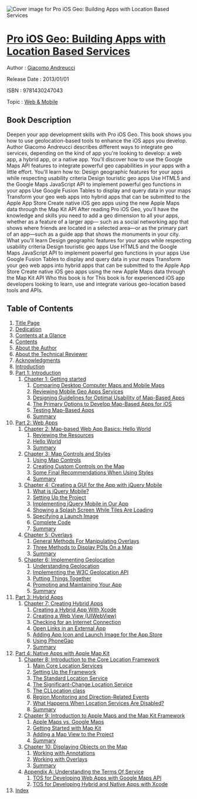 ![Cover image for Pro iOS Geo: Building Apps with Location Based Services](https://imgdetail.ebookreading.net/cover/cover/web_mobile/EB9781430247043.jpg)

[Pro iOS Geo: Building Apps with Location Based Services](https://ebookreading.net/view/book/Pro+iOS+Geo%3A+Building+Apps+with+Location+Based+Services-EB9781430247043_1.html "Pro iOS Geo: Building Apps with Location Based Services")
====================================================================================================================

Author : [Giacomo Andreucci](https://ebookreading.net/search/author/Giacomo+Andreucci)

Release Date : 2013/01/01

ISBN : 9781430247043

Topic : [Web & Mobile](https://ebookreading.net/search/category/web-mobile)

Book Description
-----------------

Deepen your app development skills with Pro iOS Geo. This book shows you how to use geolocation-based tools to enhance the iOS apps you develop. Author Giacomo Andreucci describes different ways to integrate geo services, depending on the kind of app you're looking to develop: a web app, a hybrid app, or a native app. You'll discover how to use the Google Maps API features to integrate powerful geo capabilities in your apps with a little effort.
You'll learn how to:
Design geographic features for your apps while respecting usability criteria
Design touristic geo apps
Use HTML5 and the Google Maps JavaScript API to implement powerful geo functions in your apps
Use Google Fusion Tables to display and query data in your maps
Transform your geo web apps into hybrid apps that can be submitted to the Apple App Store
Create native iOS geo apps using the new Apple Maps data through the Map Kit API
After reading Pro iOS Geo, you'll have the knowledge and skills you need to add a geo dimension to all your apps, whether as a feature of a larger app— such as a social networking app that shows where friends are located in a selected area—or as the primary part of an app—such as a guide app that shows the monuments in your city.
What you'll learn
Design geographic features for your apps while respecting usability criteria
Design touristic geo apps
Use HTML5 and the Google Maps JavaScript API to implement powerful geo functions in your apps
Use Google Fusion Tables to display and query data in your maps
Transform your geo web apps into hybrid apps that can be submitted to the Apple App Store Create native iOS geo apps using the new Apple Maps data through the Map Kit API
Who this book is for
This book is for experienced iOS app developers looking to learn, use and integrate various geo-location based tools and APIs.
              
Table of Contents
-----------------

1. [Title Page](https://ebookreading.net/view/book/Pro+iOS+Geo%3A+Building+Apps+with+Location+Based+Services-EB9781430247043_2.html)
1. [Dedication](https://ebookreading.net/view/book/Pro+iOS+Geo%3A+Building+Apps+with+Location+Based+Services-EB9781430247043_4.html)
1. [Contents at a Glance](https://ebookreading.net/view/book/Pro+iOS+Geo%3A+Building+Apps+with+Location+Based+Services-EB9781430247043_5.html)
1. [Contents](https://ebookreading.net/view/book/Pro+iOS+Geo%3A+Building+Apps+with+Location+Based+Services-EB9781430247043_6.html)
1. [About the Author](https://ebookreading.net/view/book/Pro+iOS+Geo%3A+Building+Apps+with+Location+Based+Services-EB9781430247043_7.html)
1. [About the Technical Reviewer](https://ebookreading.net/view/book/Pro+iOS+Geo%3A+Building+Apps+with+Location+Based+Services-EB9781430247043_8.html)
1. [Acknowledgments](https://ebookreading.net/view/book/Pro+iOS+Geo%3A+Building+Apps+with+Location+Based+Services-EB9781430247043_9.html)
1. [Introduction](https://ebookreading.net/view/book/Pro+iOS+Geo%3A+Building+Apps+with+Location+Based+Services-EB9781430247043_10.html)
1. [Part 1: Introduction](https://ebookreading.net/view/book/Pro+iOS+Geo%3A+Building+Apps+with+Location+Based+Services-EB9781430247043_11.html)
    1. [Chapter 1: Getting started](https://ebookreading.net/view/book/Pro+iOS+Geo%3A+Building+Apps+with+Location+Based+Services-EB9781430247043_12.html)
        1. [Comparing Desktop Computer Maps and Mobile Maps](https://ebookreading.net/view/book/Pro+iOS+Geo%3A+Building+Apps+with+Location+Based+Services-EB9781430247043_12.html#Sec1)
        1. [Reviewing Mobile Geo Apps Services](https://ebookreading.net/view/book/Pro+iOS+Geo%3A+Building+Apps+with+Location+Based+Services-EB9781430247043_12.html#Sec2)
        1. [Designing Guidelines for Optimal Usability of Map-Based Apps](https://ebookreading.net/view/book/Pro+iOS+Geo%3A+Building+Apps+with+Location+Based+Services-EB9781430247043_12.html#Sec3)
        1. [The Primary Options to Develop Map-Based Apps for iOS](https://ebookreading.net/view/book/Pro+iOS+Geo%3A+Building+Apps+with+Location+Based+Services-EB9781430247043_12.html#Sec7)
        1. [Testing Map-Based Apps](https://ebookreading.net/view/book/Pro+iOS+Geo%3A+Building+Apps+with+Location+Based+Services-EB9781430247043_12.html#Sec11)
        1. [Summary](https://ebookreading.net/view/book/Pro+iOS+Geo%3A+Building+Apps+with+Location+Based+Services-EB9781430247043_12.html#Sec14)
1. [Part 2: Web Apps](https://ebookreading.net/view/book/Pro+iOS+Geo%3A+Building+Apps+with+Location+Based+Services-EB9781430247043_13.html)
    1. [Chapter 2: Map-based Web App Basics: Hello World](https://ebookreading.net/view/book/Pro+iOS+Geo%3A+Building+Apps+with+Location+Based+Services-EB9781430247043_14.html)
        1. [Reviewing the Resources](https://ebookreading.net/view/book/Pro+iOS+Geo%3A+Building+Apps+with+Location+Based+Services-EB9781430247043_14.html#Sec1)
        1. [Hello World](https://ebookreading.net/view/book/Pro+iOS+Geo%3A+Building+Apps+with+Location+Based+Services-EB9781430247043_14.html#Sec8)
        1. [Summary](https://ebookreading.net/view/book/Pro+iOS+Geo%3A+Building+Apps+with+Location+Based+Services-EB9781430247043_14.html#Sec22)
    1. [Chapter 3: Map Controls and Styles](https://ebookreading.net/view/book/Pro+iOS+Geo%3A+Building+Apps+with+Location+Based+Services-EB9781430247043_15.html)
        1. [Using Map Controls](https://ebookreading.net/view/book/Pro+iOS+Geo%3A+Building+Apps+with+Location+Based+Services-EB9781430247043_15.html#Sec1)
        1. [Creating Custom Controls on the Map](https://ebookreading.net/view/book/Pro+iOS+Geo%3A+Building+Apps+with+Location+Based+Services-EB9781430247043_15.html#Sec7)
        1. [Some Final Recommendations When Using Styles](https://ebookreading.net/view/book/Pro+iOS+Geo%3A+Building+Apps+with+Location+Based+Services-EB9781430247043_15.html#Sec26)
        1. [Summary](https://ebookreading.net/view/book/Pro+iOS+Geo%3A+Building+Apps+with+Location+Based+Services-EB9781430247043_15.html#Sec27)
    1. [Chapter 4: Creating a GUI for the App with jQuery Mobile](https://ebookreading.net/view/book/Pro+iOS+Geo%3A+Building+Apps+with+Location+Based+Services-EB9781430247043_16.html)
        1. [What is jQuery Mobile?](https://ebookreading.net/view/book/Pro+iOS+Geo%3A+Building+Apps+with+Location+Based+Services-EB9781430247043_16.html#Sec1)
        1. [Setting Up the Project](https://ebookreading.net/view/book/Pro+iOS+Geo%3A+Building+Apps+with+Location+Based+Services-EB9781430247043_16.html#Sec2)
        1. [Implementing jQuery Mobile in Our App](https://ebookreading.net/view/book/Pro+iOS+Geo%3A+Building+Apps+with+Location+Based+Services-EB9781430247043_16.html#Sec5)
        1. [Showing a Splash Screen While Tiles Are Loading](https://ebookreading.net/view/book/Pro+iOS+Geo%3A+Building+Apps+with+Location+Based+Services-EB9781430247043_16.html#Sec8)
        1. [Specifying a Launch Image](https://ebookreading.net/view/book/Pro+iOS+Geo%3A+Building+Apps+with+Location+Based+Services-EB9781430247043_16.html#Sec9)
        1. [Complete Code](https://ebookreading.net/view/book/Pro+iOS+Geo%3A+Building+Apps+with+Location+Based+Services-EB9781430247043_16.html#Sec10)
        1. [Summary](https://ebookreading.net/view/book/Pro+iOS+Geo%3A+Building+Apps+with+Location+Based+Services-EB9781430247043_16.html#Sec11)
    1. [Chapter 5: Overlays](https://ebookreading.net/view/book/Pro+iOS+Geo%3A+Building+Apps+with+Location+Based+Services-EB9781430247043_17.html)
        1. [General Methods For Manipulating Overlays](https://ebookreading.net/view/book/Pro+iOS+Geo%3A+Building+Apps+with+Location+Based+Services-EB9781430247043_17.html#Sec1)
        1. [Three Methods to Display POIs On a Map](https://ebookreading.net/view/book/Pro+iOS+Geo%3A+Building+Apps+with+Location+Based+Services-EB9781430247043_17.html#Sec6)
        1. [Summary](https://ebookreading.net/view/book/Pro+iOS+Geo%3A+Building+Apps+with+Location+Based+Services-EB9781430247043_17.html#Sec31)
    1. [Chapter 6: Implementing Geolocation](https://ebookreading.net/view/book/Pro+iOS+Geo%3A+Building+Apps+with+Location+Based+Services-EB9781430247043_18.html)
        1. [Understanding Geolocation](https://ebookreading.net/view/book/Pro+iOS+Geo%3A+Building+Apps+with+Location+Based+Services-EB9781430247043_18.html#Sec1)
        1. [Implementing the W3C Geolocation API](https://ebookreading.net/view/book/Pro+iOS+Geo%3A+Building+Apps+with+Location+Based+Services-EB9781430247043_18.html#Sec4)
        1. [Putting Things Together](https://ebookreading.net/view/book/Pro+iOS+Geo%3A+Building+Apps+with+Location+Based+Services-EB9781430247043_18.html#Sec19)
        1. [Promoting and Maintaining Your App](https://ebookreading.net/view/book/Pro+iOS+Geo%3A+Building+Apps+with+Location+Based+Services-EB9781430247043_18.html#Sec28)
        1. [Summary](https://ebookreading.net/view/book/Pro+iOS+Geo%3A+Building+Apps+with+Location+Based+Services-EB9781430247043_18.html#Sec30)
1. [Part 3: Hybrid Apps](https://ebookreading.net/view/book/Pro+iOS+Geo%3A+Building+Apps+with+Location+Based+Services-EB9781430247043_19.html)
    1. [Chapter 7: Creating Hybrid Apps](https://ebookreading.net/view/book/Pro+iOS+Geo%3A+Building+Apps+with+Location+Based+Services-EB9781430247043_20.html)
        1. [Creating a Hybrid App With Xcode](https://ebookreading.net/view/book/Pro+iOS+Geo%3A+Building+Apps+with+Location+Based+Services-EB9781430247043_20.html#Sec1)
        1. [Creating a Web View (UIWebView)](https://ebookreading.net/view/book/Pro+iOS+Geo%3A+Building+Apps+with+Location+Based+Services-EB9781430247043_20.html#Sec2)
        1. [Checking for an Internet Connection](https://ebookreading.net/view/book/Pro+iOS+Geo%3A+Building+Apps+with+Location+Based+Services-EB9781430247043_20.html#Sec7)
        1. [Open Links in an External App](https://ebookreading.net/view/book/Pro+iOS+Geo%3A+Building+Apps+with+Location+Based+Services-EB9781430247043_20.html#Sec8)
        1. [Adding App Icon and Launch Image for the App Store](https://ebookreading.net/view/book/Pro+iOS+Geo%3A+Building+Apps+with+Location+Based+Services-EB9781430247043_20.html#Sec9)
        1. [Using PhoneGap](https://ebookreading.net/view/book/Pro+iOS+Geo%3A+Building+Apps+with+Location+Based+Services-EB9781430247043_20.html#Sec10)
        1. [Summary](https://ebookreading.net/view/book/Pro+iOS+Geo%3A+Building+Apps+with+Location+Based+Services-EB9781430247043_20.html#Sec12)
1. [Part 4: Native Apps with Apple Map Kit](https://ebookreading.net/view/book/Pro+iOS+Geo%3A+Building+Apps+with+Location+Based+Services-EB9781430247043_21.html)
    1. [Chapter 8: Introduction to the Core Location Framework](https://ebookreading.net/view/book/Pro+iOS+Geo%3A+Building+Apps+with+Location+Based+Services-EB9781430247043_22.html)
        1. [Main Core Location Services](https://ebookreading.net/view/book/Pro+iOS+Geo%3A+Building+Apps+with+Location+Based+Services-EB9781430247043_22.html#Sec1)
        1. [Setting Up the Framework](https://ebookreading.net/view/book/Pro+iOS+Geo%3A+Building+Apps+with+Location+Based+Services-EB9781430247043_22.html#Sec2)
        1. [The Standard Location Service](https://ebookreading.net/view/book/Pro+iOS+Geo%3A+Building+Apps+with+Location+Based+Services-EB9781430247043_22.html#Sec3)
        1. [The Significant-Change Location Service](https://ebookreading.net/view/book/Pro+iOS+Geo%3A+Building+Apps+with+Location+Based+Services-EB9781430247043_22.html#Sec17)
        1. [The CLLocation class](https://ebookreading.net/view/book/Pro+iOS+Geo%3A+Building+Apps+with+Location+Based+Services-EB9781430247043_22.html#Sec18)
        1. [Region Monitoring and Direction-Related Events](https://ebookreading.net/view/book/Pro+iOS+Geo%3A+Building+Apps+with+Location+Based+Services-EB9781430247043_22.html#Sec19)
        1. [What Happens When Location Services Are Disabled?](https://ebookreading.net/view/book/Pro+iOS+Geo%3A+Building+Apps+with+Location+Based+Services-EB9781430247043_22.html#Sec20)
        1. [Summary](https://ebookreading.net/view/book/Pro+iOS+Geo%3A+Building+Apps+with+Location+Based+Services-EB9781430247043_22.html#Sec21)
    1. [Chapter 9: Introduction to Apple Maps and the Map Kit Framework](https://ebookreading.net/view/book/Pro+iOS+Geo%3A+Building+Apps+with+Location+Based+Services-EB9781430247043_23.html)
        1. [Apple Maps vs. Google Maps](https://ebookreading.net/view/book/Pro+iOS+Geo%3A+Building+Apps+with+Location+Based+Services-EB9781430247043_23.html#Sec1)
        1. [Getting Started with Map Kit](https://ebookreading.net/view/book/Pro+iOS+Geo%3A+Building+Apps+with+Location+Based+Services-EB9781430247043_23.html#Sec2)
        1. [Adding a Map View to the Project](https://ebookreading.net/view/book/Pro+iOS+Geo%3A+Building+Apps+with+Location+Based+Services-EB9781430247043_23.html#Sec3)
        1. [Summary](https://ebookreading.net/view/book/Pro+iOS+Geo%3A+Building+Apps+with+Location+Based+Services-EB9781430247043_23.html#Sec15)
    1. [Chapter 10: Displaying Objects on the Map](https://ebookreading.net/view/book/Pro+iOS+Geo%3A+Building+Apps+with+Location+Based+Services-EB9781430247043_24.html)
        1. [Working with Annotations](https://ebookreading.net/view/book/Pro+iOS+Geo%3A+Building+Apps+with+Location+Based+Services-EB9781430247043_24.html#Sec1)
        1. [Working with Overlays](https://ebookreading.net/view/book/Pro+iOS+Geo%3A+Building+Apps+with+Location+Based+Services-EB9781430247043_24.html#Sec10)
        1. [Summary](https://ebookreading.net/view/book/Pro+iOS+Geo%3A+Building+Apps+with+Location+Based+Services-EB9781430247043_24.html#Sec14)
    1. [Appendix A: Understanding the Terms Of Service](https://ebookreading.net/view/book/Pro+iOS+Geo%3A+Building+Apps+with+Location+Based+Services-EB9781430247043_25.html)
        1. [TOS for Developing Web Apps with Google Maps API](https://ebookreading.net/view/book/Pro+iOS+Geo%3A+Building+Apps+with+Location+Based+Services-EB9781430247043_25.html#Sec1)
        1. [TOS for Developing Hybrid and Native Apps with Xcode](https://ebookreading.net/view/book/Pro+iOS+Geo%3A+Building+Apps+with+Location+Based+Services-EB9781430247043_25.html#Sec3)
1. [Index](https://ebookreading.net/view/book/Pro+iOS+Geo%3A+Building+Apps+with+Location+Based+Services-EB9781430247043_26.html)
